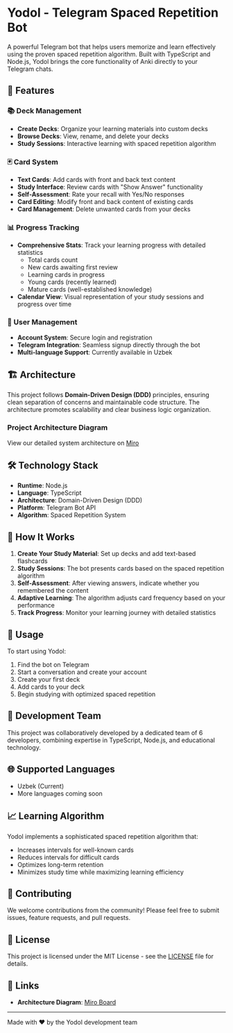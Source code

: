 # Yodol - Telegram Spaced Repetition Bot

A powerful Telegram bot that helps users memorize and learn effectively using the proven spaced repetition algorithm. Built with TypeScript and Node.js, Yodol brings the core functionality of Anki directly to your Telegram chats.

## 🚀 Features

### 📚 Deck Management
- **Create Decks**: Organize your learning materials into custom decks
- **Browse Decks**: View, rename, and delete your decks
- **Study Sessions**: Interactive learning with spaced repetition algorithm

### 🃏 Card System
- **Text Cards**: Add cards with front and back text content
- **Study Interface**: Review cards with "Show Answer" functionality
- **Self-Assessment**: Rate your recall with Yes/No responses
- **Card Editing**: Modify front and back content of existing cards
- **Card Management**: Delete unwanted cards from your decks

### 📊 Progress Tracking
- **Comprehensive Stats**: Track your learning progress with detailed statistics
  - Total cards count
  - New cards awaiting first review
  - Learning cards in progress
  - Young cards (recently learned)
  - Mature cards (well-established knowledge)
- **Calendar View**: Visual representation of your study sessions and progress over time

### 👤 User Management
- **Account System**: Secure login and registration
- **Telegram Integration**: Seamless signup directly through the bot
- **Multi-language Support**: Currently available in Uzbek

## 🏗️ Architecture

This project follows **Domain-Driven Design (DDD)** principles, ensuring clean separation of concerns and maintainable code structure. The architecture promotes scalability and clear business logic organization.

### Project Architecture Diagram
View our detailed system architecture on [Miro](https://miro.com/app/board/uXjVISX8ekk=/)

## 🛠️ Technology Stack

- **Runtime**: Node.js
- **Language**: TypeScript
- **Architecture**: Domain-Driven Design (DDD)
- **Platform**: Telegram Bot API
- **Algorithm**: Spaced Repetition System

## 🎯 How It Works

1. **Create Your Study Material**: Set up decks and add text-based flashcards
2. **Study Sessions**: The bot presents cards based on the spaced repetition algorithm
3. **Self-Assessment**: After viewing answers, indicate whether you remembered the content
4. **Adaptive Learning**: The algorithm adjusts card frequency based on your performance
5. **Track Progress**: Monitor your learning journey with detailed statistics

## 📱 Usage

To start using Yodol:

1. Find the bot on Telegram
2. Start a conversation and create your account
3. Create your first deck
4. Add cards to your deck
5. Begin studying with optimized spaced repetition

## 👥 Development Team

This project was collaboratively developed by a dedicated team of 6 developers, combining expertise in TypeScript, Node.js, and educational technology.

## 🌐 Supported Languages

- Uzbek (Current)
- More languages coming soon

## 📈 Learning Algorithm

Yodol implements a sophisticated spaced repetition algorithm that:
- Increases intervals for well-known cards
- Reduces intervals for difficult cards
- Optimizes long-term retention
- Minimizes study time while maximizing learning efficiency

## 🤝 Contributing

We welcome contributions from the community! Please feel free to submit issues, feature requests, and pull requests.

## 📄 License

This project is licensed under the MIT License - see the [LICENSE](LICENSE) file for details.

## 🔗 Links

- **Architecture Diagram**: [Miro Board](https://miro.com/app/board/uXjVISX8ekk=/)

---

Made with ❤️ by the Yodol development team
